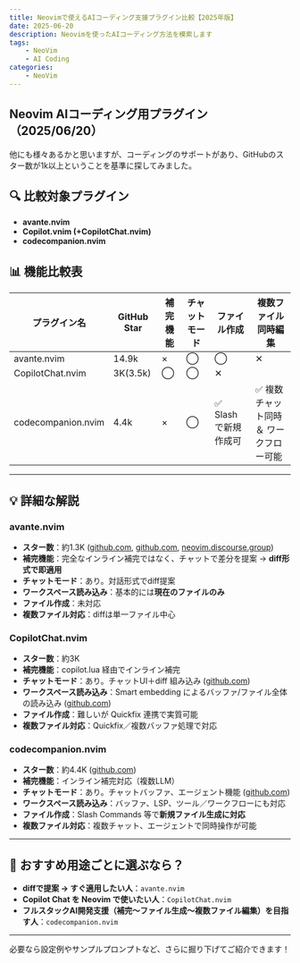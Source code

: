 ```yaml
---
title: Neovimで使えるAIコーディング支援プラグイン比較【2025年版】
date: 2025-06-20
description: Neovimを使ったAIコーディング方法を模索します
tags: 
    - NeoVim
    - AI Coding
categories:
    - NeoVim
---
```



## Neovim AIコーディング用プラグイン（2025/06/20）

他にも様々あるかと思いますが、コーディングのサポートがあり、GitHubのスター数が1k以上ということを基準に探してみました。

## 🔍 比較対象プラグイン

* **avante.nvim**
* **Copilot.vnim (+CopilotChat.nvim)**
* **codecompanion.nvim**

## 📊 機能比較表

| プラグイン名       | GitHub Star | 補完機能 | チャットモード | ファイル作成         | 複数ファイル同時編集                    |
| ------------------ | ----------- | -------- | -------------- | -------------------- | --------------------------------------- |
| avante.nvim        | 14.9k       | ×        | ◯              | ◯                    | ✕                                       |
| CopilotChat.nvim   | 3K(3.5k)    | ◯        | ◯              | ✕                    |                                         |
| codecompanion.nvim | 4.4k        | ×        | ◯              | ✅ Slashで新規作成可 | ✅ 複数チャット同時 ＆ ワークフロー可能 |

---

## 💡 詳細な解説

### avante.nvim

* **スター数**：約1.3K ([github.com][1], [github.com][2], [neovim.discourse.group][3])
* **補完機能**：完全なインライン補完ではなく、チャットで差分を提案 → **diff形式で即適用**
* **チャットモード**：あり。対話形式でdiff提案&#x20;
* **ワークスペース読み込み**：基本的には**現在のファイルのみ**
* **ファイル作成**：未対応
* **複数ファイル対応**：diffは単一ファイル中心

### CopilotChat.nvim

* **スター数**：約3K&#x20;
* **補完機能**：copilot.lua 経由でインライン補完
* **チャットモード**：あり。チャットUI＋diff 組み込み ([github.com][4])
* **ワークスペース読み込み**：Smart embedding によるバッファ/ファイル全体の読み込み ([github.com][4])
* **ファイル作成**：難しいが Quickfix 連携で実質可能
* **複数ファイル対応**：Quickfix／複数バッファ処理で対応

### codecompanion.nvim

* **スター数**：約4.4K ([github.com][4])
* **補完機能**：インライン補完対応（複数LLM）
* **チャットモード**：あり。チャットバッファ、エージェント機能 ([github.com][5])
* **ワークスペース読み込み**：バッファ、LSP、ツール／ワークフローにも対応&#x20;
* **ファイル作成**：Slash Commands 等で**新規ファイル生成に対応**
* **複数ファイル対応**：複数チャット、エージェントで同時操作が可能

---

## 🧭 おすすめ用途ごとに選ぶなら？

* **diffで提案 → すぐ適用したい人**：`avante.nvim`
* **Copilot Chat を Neovim で使いたい人**：`CopilotChat.nvim`
* **フルスタックAI開発支援（補完〜ファイル生成〜複数ファイル編集）を目指す人**：`codecompanion.nvim`

---

必要なら設定例やサンプルプロンプトなど、さらに掘り下げてご紹介できます！

[1]: https://github.com/yetone/avante.nvim?utm_source=chatgpt.com "yetone/avante.nvim: Use your Neovim like using Cursor AI IDE!"
[2]: https://github.com/LazyVim/LazyVim/discussions/4402?utm_source=chatgpt.com "avante.nvim · LazyVim LazyVim · Discussion #4402 - GitHub"
[3]: https://neovim.discourse.group/t/what-is-the-current-and-future-state-of-ai-integration-in-neovim/5303?utm_source=chatgpt.com "What is the current and future state of AI integration in Neovim?"
[4]: https://github.com/CopilotC-Nvim/CopilotChat.nvim?utm_source=chatgpt.com "CopilotC-Nvim/CopilotChat.nvim: Chat with GitHub Copilot in Neovim"
[5]: https://github.com/olimorris/codecompanion.nvim?utm_source=chatgpt.com "olimorris/codecompanion.nvim: AI-powered coding, seamlessly in ..."
